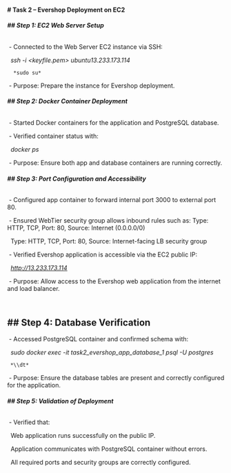 #### **# Task 2 – Evershop Deployment on EC2**





###### **## Step 1: EC2 Web Server Setup**

&nbsp;- Connected to the Web Server EC2 instance via SSH:

&nbsp;     *ssh -i <keyfile.pem> ubuntu13.233.173.114*

      *sudo su*

&nbsp;- Purpose: Prepare the instance for Evershop deployment.





###### **## Step 2: Docker Container Deployment**

&nbsp;- Started Docker containers for the application and PostgreSQL database.

&nbsp;- Verified container status with:

&nbsp;     *docker ps*

&nbsp;- Purpose: Ensure both app and database containers are running correctly.





###### **## Step 3: Port Configuration and Accessibility**

&nbsp;- Configured app container to forward internal port 3000 to external port 80.

&nbsp;- Ensured WebTier security group allows inbound rules such as:
     Type: HTTP, TCP, Port: 80, Source: Internet (0.0.0.0/0)

&nbsp;    Type: HTTP, TCP, Port: 80, Source: Internet-facing LB security group

&nbsp;- Verified Evershop application is accessible via the EC2 public IP:

&nbsp;    *http://13.233.173.114*

&nbsp;- Purpose: Allow access to the Evershop web application from the internet and load balancer.

###### 

&nbsp;                        
**## Step 4: Database Verification**
---

&nbsp;- Accessed PostgreSQL container and confirmed schema with:

&nbsp;    *sudo docker exec -it task2\_evershop\_app\_database\_1 psql -U postgres*

     *\\dt*

&nbsp;- Purpose: Ensure the database tables are present and correctly configured for the application.





###### **## Step 5: Validation of Deployment**

&nbsp;- Verified that:

&nbsp;    Web application runs successfully on the public IP.

&nbsp;    Application communicates with PostgreSQL container without errors.

&nbsp;    All required ports and security groups are correctly configured.

